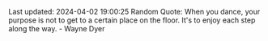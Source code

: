 Last updated: 2024-04-02 19:00:25
Random Quote: When you dance, your purpose is not to get to a certain place on the floor. It's to enjoy each step along the way. - Wayne Dyer